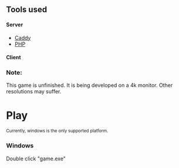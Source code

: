 ## Tools used
#### Server
- [Caddy](https://github.com/caddyserver/caddy)
- [PHP](https://github.com/php/php-src)

#### Client


### Note:
This game is unfinished. It is being developed on a 4k monitor. Other resolutions may suffer.

# Play
<sub>Currently, windows is the only supported platform.</sub>
### Windows
Double click "game.exe"

